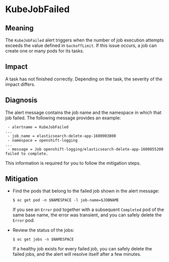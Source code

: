 # KubeJobFailed

## Meaning

The `KubeJobFailed` alert triggers when the number of job execution attempts
exceeds the value defined in `backoffLimit`. If this issue occurs, a job can
create one or many pods for its tasks.

## Impact

A task has not finished correctly. Depending on the task, the severity of the
impact differs.

## Diagnosis

The alert message contains the job name and the namespace in which that job
failed. The following message provides an example:

```text
 - alertname = KubeJobFailed
...
 - job_name = elasticsearch-delete-app-1600903800
 - namespace = openshift-logging
... 
 - message = Job openshift-logging/elasticsearch-delete-app-1600855200 failed to complete.
```

This information is required for you to follow the mitigation steps.

## Mitigation

* Find the pods that belong to the failed job shown in the alert message:

    ```console
    $ oc get pod -n $NAMESPACE -l job-name=$JOBNAME
    ```

    If you see an `Error` pod together with a subsequent `Completed` pod of the
    same base name, the error was transient, and you can safely delete the
    `Error` pod.

* Review the status of the jobs:

    ```console
    $ oc get jobs -n $NAMESPACE
    ```

    If a healthy job exists for every failed job, you can safely delete the
    failed jobs, and the alert will resolve itself after a few minutes.
